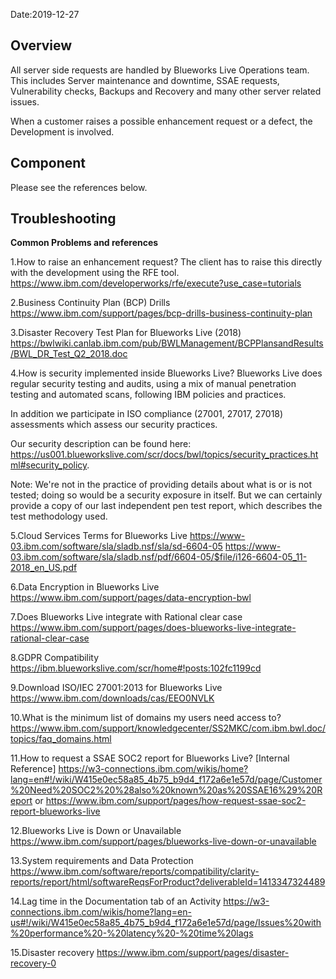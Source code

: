 Date:2019-12-27

## Overview

All server side requests are handled by Blueworks Live Operations team. This includes Server maintenance and downtime, SSAE requests, Vulnerability checks, Backups and Recovery and many other server related issues.

When a customer raises a possible enhancement request or a defect, the Development is involved.

## Component

Please see the references below.

## Troubleshooting

**Common Problems and references**

1.How to raise an enhancement request?
The client has to raise this directly with the development using the RFE tool.
https://www.ibm.com/developerworks/rfe/execute?use_case=tutorials

2.Business Continuity Plan (BCP) Drills
https://www.ibm.com/support/pages/bcp-drills-business-continuity-plan

3.Disaster Recovery Test Plan for Blueworks Live (2018)
https://bwlwiki.canlab.ibm.com/pub/BWLManagement/BCPPlansandResults/BWL_DR_Test_Q2_2018.doc

4.How is security implemented inside Blueworks Live? 
Blueworks Live does regular security testing and audits, using a mix of manual penetration testing and automated scans, following IBM policies and practices.

In addition we participate in ISO compliance (27001, 27017, 27018) assessments which assess our security practices.

Our security description can be found here: https://us001.blueworkslive.com/scr/docs/bwl/topics/security_practices.html#security_policy.
 
Note: We're not in the practice of providing details about what is or is not tested; doing so would be a security exposure in itself. But we can certainly provide a copy of our last independent pen test report, which describes the test methodology used. 

5.Cloud Services Terms for Blueworks Live
https://www-03.ibm.com/software/sla/sladb.nsf/sla/sd-6604-05
https://www-03.ibm.com/software/sla/sladb.nsf/pdf/6604-05/$file/i126-6604-05_11-2018_en_US.pdf

6.Data Encryption in Blueworks Live
https://www.ibm.com/support/pages/data-encryption-bwl

7.Does Blueworks Live integrate with Rational clear case
https://www.ibm.com/support/pages/does-blueworks-live-integrate-rational-clear-case

8.GDPR Compatibility
https://ibm.blueworkslive.com/scr/home#!posts:102fc1199cd

9.Download ISO/IEC 27001:2013 for Blueworks Live
https://www.ibm.com/downloads/cas/EEO0NVLK

10.What is the minimum list of domains my users need access to?
https://www.ibm.com/support/knowledgecenter/SS2MKC/com.ibm.bwl.doc/topics/faq_domains.html

11.How to request a SSAE SOC2 report for Blueworks Live?
[Internal Reference] https://w3-connections.ibm.com/wikis/home?lang=en#!/wiki/W415e0ec58a85_4b75_b9d4_f172a6e1e57d/page/Customer%20Need%20SOC2%20%28also%20known%20as%20SSAE16%29%20Report
or
https://www.ibm.com/support/pages/how-request-ssae-soc2-report-blueworks-live

12.Blueworks Live is Down or Unavailable
https://www.ibm.com/support/pages/blueworks-live-down-or-unavailable

13.System requirements and Data Protection
https://www.ibm.com/software/reports/compatibility/clarity-reports/report/html/softwareReqsForProduct?deliverableId=1413347324489

14.Lag time in the Documentation tab of an Activity
https://w3-connections.ibm.com/wikis/home?lang=en-us#!/wiki/W415e0ec58a85_4b75_b9d4_f172a6e1e57d/page/Issues%20with%20performance%20-%20latency%20-%20time%20lags

15.Disaster recovery
https://www.ibm.com/support/pages/disaster-recovery-0
